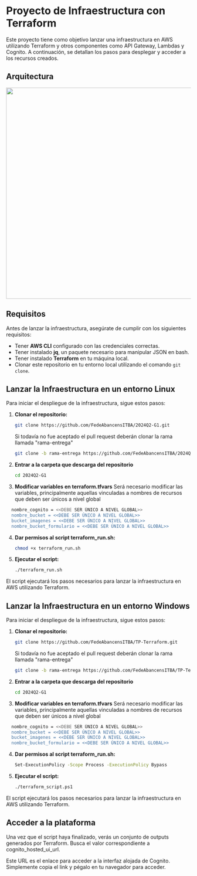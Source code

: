 # Proyecto de Infraestructura con Terraform

Este proyecto tiene como objetivo lanzar una infraestructura en AWS utilizando Terraform y otros componentes como API Gateway, Lambdas y Cognito. A continuación, se detallan los pasos para desplegar y acceder a los recursos creados.

## Arquitectura
<img width="576" src="https://github.com/user-attachments/assets/87f13efa-a9ea-412a-af1e-c7f274e58b74">

## Requisitos

Antes de lanzar la infraestructura, asegúrate de cumplir con los siguientes requisitos:

- Tener **AWS CLI** configurado con las credenciales correctas.
- Tener instalado **jq**, un paquete necesario para manipular JSON en bash.
- Tener instalado **Terraform** en tu máquina local.
- Clonar este repositorio en tu entorno local utilizando el comando `git clone`.

## Lanzar la Infraestructura en un entorno Linux

Para iniciar el despliegue de la infraestructura, sigue estos pasos:

1. **Clonar el repositorio:**
   
   ```bash
   git clone https://github.com/FedeAbancensITBA/2024Q2-G1.git
   ```

   Si todavía no fue aceptado el pull request deberán clonar la rama llamada "rama-entrega"
   
    ```bash
   git clone -b rama-entrega https://github.com/FedeAbancensITBA/2024Q2-G1.git
   ```
    
3. **Entrar a la carpeta que descarga del repositorio**
   
     ```bash
   cd 2024Q2-G1
   ```
     
4. **Modificar variables en terraform.tfvars**
Será necesario modificar las variables, principalmente aquellas vinculadas a nombres de recursos que deben ser únicos a nivel global

 ```bash
   nombre_cognito = <<DEBE SER ÚNICO A NIVEL GLOBAL>>
   nombre_bucket = <<DEBE SER ÚNICO A NIVEL GLOBAL>>
   bucket_imagenes = <<DEBE SER ÚNICO A NIVEL GLOBAL>>
   nombre_bucket_formulario = <<DEBE SER ÚNICO A NIVEL GLOBAL>>
   ```

4. **Dar permisos al script terraform_run.sh:**
   
   ```bash
   chmod +x terraform_run.sh
   
6. **Ejecutar el script:**
   
   ```bash
   ./terraform_run.sh
   
El script ejecutará los pasos necesarios para lanzar la infraestructura en AWS utilizando Terraform.

## Lanzar la Infraestructura en un entorno Windows

Para iniciar el despliegue de la infraestructura, sigue estos pasos:

1. **Clonar el repositorio:**
   
   ```bash
   git clone https://github.com/FedeAbancensITBA/TP-Terraform.git
   ```

   Si todavía no fue aceptado el pull request deberán clonar la rama llamada "rama-entrega"

    ```bash
   git clone -b rama-entrega https://github.com/FedeAbancensITBA/TP-Terraform.git
   ```
    
3. **Entrar a la carpeta que descarga del repositorio**
   
     ```bash
   cd 2024Q2-G1
   ```
     
4. **Modificar variables en terraform.tfvars**
Será necesario modificar las variables, principalmente aquellas vinculadas a nombres de recursos que deben ser únicos a nivel global

 ```bash
   nombre_cognito = <<DEBE SER ÚNICO A NIVEL GLOBAL>>
   nombre_bucket = <<DEBE SER ÚNICO A NIVEL GLOBAL>>
   bucket_imagenes = <<DEBE SER ÚNICO A NIVEL GLOBAL>>
   nombre_bucket_formulario = <<DEBE SER ÚNICO A NIVEL GLOBAL>>
   ```

4. **Dar permisos al script terraform_run.sh:**
   
   ```bash
   Set-ExecutionPolicy -Scope Process -ExecutionPolicy Bypass
   
5. **Ejecutar el script:**
   
   ```bash
   ./terraform_script.ps1
   
El script ejecutará los pasos necesarios para lanzar la infraestructura en AWS utilizando Terraform.

## Acceder a la plataforma

Una vez que el script haya finalizado, verás un conjunto de outputs generados por Terraform. Busca el valor correspondiente a cognito_hosted_ui_url.

Este URL es el enlace para acceder a la interfaz alojada de Cognito. Simplemente copia el link y pégalo en tu navegador para acceder.


